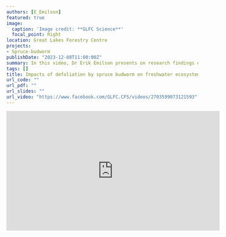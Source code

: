 ```yaml
---
authors: [E_Emilson]
featured: true
image:
  caption: 'Image credit: **GLFC Science**'
  focal_point: Right
location: Great Lakes Forestry Centre
projects:
- Spruce-budworm
publishDate: "2023-12-08T11:00:00Z"
summary: In this video, Dr Erik Emilson presents on research findings of the impact of spruce budworm defoliation on stream ecosystems.
tags: []
title: Impacts of defoliation by spruce budworm on freshwater ecosystems in Canada
url_code: ""
url_pdf: ""
url_slides: ""
url_video: "https://www.facebook.com/GLFC.CFS/videos/2703599073121593"
---
```


<p align="center">
<iframe src="https://www.facebook.com/plugins/video.php?height=314&href=https%3A%2F%2Fwww.facebook.com%2FGLFC.CFS%2Fvideos%2F2703599073121593%2F&show_text=false&width=560&t=0" width="560" height="314" style="border:none;overflow:hidden" scrolling="no" frameborder="0" allowfullscreen="true" allow="autoplay; clipboard-write; encrypted-media; picture-in-picture; web-share" allowFullScreen="true"></iframe></p>